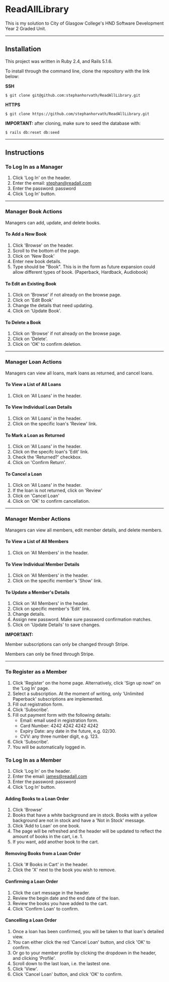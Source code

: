 # ReadAllLibrary

This is my solution to City of Glasgow College's HND Software Development Year 2
Graded Unit.

---

## Installation

This project was written in Ruby 2.4, and Rails 5.1.6.

To install through the command line, clone the repository with the link below:

**SSH**

`$ git clone git@github.com:stephanhorvath/ReadAllLibrary.git`

**HTTPS**

`$ git clone https://github.com/stephanhorvath/ReadAllLibrary.git`

**IMPORTANT:** after cloning, make sure to seed the database with:

`$ rails db:reset db:seed`

---

## Instructions

### To Log In as a Manager

1. Click 'Log In' on the header.
2. Enter the email: stephan@readall.com
3. Enter the password: password
4. Click 'Log In' button.

---

### Manager Book Actions

Managers can add, update, and delete books.

#### To Add a New Book

1. Click 'Browse' on the header.
2. Scroll to the bottom of the page.
3. Click on 'New Book'
4. Enter new book details.
5. Type should be "Book". This is in the form as future expansion could allow
different types of book. (Paperback, Hardback, Audiobook)

#### To Edit an Existing Book

1. Click on 'Browse' if not already on the browse page.
2. Click on 'Edit Book'
3. Change the details that need updating.
4. Click on 'Update Book'.

#### To Delete a Book

1. Click on 'Browse' if not already on the browse page.
2. Click on 'Delete'.
3. Click on 'OK' to confirm deletion.

---

### Manager Loan Actions

Managers can view all loans, mark loans as returned, and cancel loans.

#### To View a List of All Loans

1. Click on 'All Loans' in the header.

#### To View Individual Loan Details

1. Click on 'All Loans' in the header.
2. Click on the specific loan's 'Review' link.

#### To Mark a Loan as Returned

1. Click on 'All Loans' in the header.
2. Click on the specifc loan's 'Edit' link.
3. Check the 'Returned?' checkbox.
4. Click on 'Confirm Return'.

#### To Cancel a Loan

1. Click on 'All Loans' in the header.
2. If the loan is not returned, click on 'Review'
3. Click on 'Cancel Loan'
4. Click on 'OK' to confirm cancellation.

---

### Manager Member Actions

Managers can view all members, edit member details, and delete members.

#### To View a List of All Members

1. Click on 'All Members' in the header.

#### To View Individual Member Details

1. Click on 'All Members' in the header.
2. Click on the specific member's 'Show' link.

#### To Update a Member's Details

1. Click on 'All Members' in the header.
2. Click on specific member's 'Edit' link.
3. Change details.
4. Assign new password. Make sure password confirmation matches.
5. Click on 'Update Details' to save changes.

**IMPORTANT:**

Member subscriptions can only be changed through Stripe.

Members can only be fined through Stripe.

---

### To Register as a Member

1. Click 'Register' on the home page. Alternatively, click 'Sign up now!' on the
   'Log In' page.
2. Select a subscription. At the moment of writing, only 'Unlimited Paperback'
   subscriptions are implemented.
3. Fill out registration form.
4. Click 'Subscribe'.
5. Fill out payment form with the following details:
    * Email: email used in registration form.
    * Card Number: 4242 4242 4242 4242
    * Expiry Date: any date in the future, e.g. 02/30.
    * CVV: any three number digit, e.g. 123.
6. Click 'Subscribe'.
7. You will be automatically logged in.

### To Log In as a Member

1. Click 'Log In' on the header.
2. Enter the email: james@readall.com
3. Enter the password: password
4. Click 'Log In' button.

#### Adding Books to a Loan Order

1. Click 'Browse'
2. Books that have a white background are in stock. Books with a yellow
   background are not in stock and have a 'Not in Stock' message.
3. Click 'Add to Loan' on one book.
4. The page will be refreshed and the header will be updated to reflect the
   amount of books in the cart, i.e. 1.
5. If you want, add another book to the cart.

#### Removing Books from a Loan Order

1. Click '# Books in Cart' in the header.
2. Click the 'X' next to the book you wish to remove.

#### Confirming a Loan Order

1. Click the cart message in the header.
2. Review the begin date and the end date of the loan.
3. Review the books you have added to the cart.
4. Click 'Confirm Loan' to confirm.

#### Cancelling a Loan Order

1. Once a loan has been confirmed, you will be taken to that loan's detailed
   view.
2. You can either click the red 'Cancel Loan' button, and click 'OK' to confirm.
3. Or go to your member profile by clicking the dropdown in the header, and
   clicking 'Profile'.
4. Scroll down to the last loan, i.e. the lastest one.
5. Click 'View'.
6. Click 'Cancel Loan' button, and click 'OK' to confirm.

